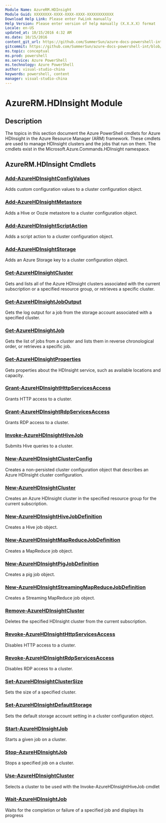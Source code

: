 ```yaml
---
Module Name: AzureRM.HDInsight
Module Guid: XXXXXXXX-XXXX-XXXX-XXXX-XXXXXXXXXXXX
Download Help Link: Please enter FwLink manually
Help Version: Please enter version of help manually (X.X.X.X) format
Locale: en-US
updated_at: 10/15/2016 4:32 AM
ms.date: 10/15/2016
content_git_url: https://github.com/SummerSun/azure-docs-powershell-int/blob/master/azureps-cmdlets-docs/ResourceManager/AzureRM.HDInsight/v0.9.8/CmdletMDs/AzureRM.HDInsight.md
gitcommit: https://github.com/SummerSun/azure-docs-powershell-int/blob/1bfd8e268acfc1799ad3f17c5a982578f54443cf/azureps-cmdlets-docs/ResourceManager/AzureRM.HDInsight/v0.9.8/CmdletMDs/AzureRM.HDInsight.md
ms.topic: conceptual
ms.prod: powershell
ms.service: Azure PowerShell
ms.technology: Azure PowerShell
author: visual-studio-china
keywords: powershell, content
manager: visual-studio-china
---
```


# AzureRM.HDInsight Module
## Description
The topics in this section document the Azure PowerShell cmdlets for Azure HDInsight in the Azure Resource Manager (ARM) framework. These cmdlets are used to manage HDInsight clusters and the jobs that run on them. The cmdlets exist in the Microsoft.Azure.Commands.HDInsight namespace.

## AzureRM.HDInsight Cmdlets
### [Add-AzureHDInsightConfigValues](Add-AzureHDInsightConfigValues.md)
Adds custom configuration values to a cluster configuration object.


### [Add-AzureHDInsightMetastore](Add-AzureHDInsightMetastore.md)
Adds a Hive or Oozie metastore to a cluster configuration object.


### [Add-AzureHDInsightScriptAction](Add-AzureHDInsightScriptAction.md)
Adds a script action to a cluster configuration object.


### [Add-AzureHDInsightStorage](Add-AzureHDInsightStorage.md)
Adds an Azure Storage key to a cluster configuration object.


### [Get-AzureHDInsightCluster](Get-AzureHDInsightCluster.md)
Gets and lists all of the Azure HDInsight clusters associated with the current subscription or a specified resource group, or retrieves a specific cluster.


### [Get-AzureHDInsightJobOutput](Get-AzureHDInsightJobOutput.md)
Gets the log output for a job from the storage account associated with a specified cluster.


### [Get-AzureHDInsightJob](Get-AzureHDInsightJob.md)
Gets the list of jobs from a cluster and lists them in reverse chronological order, or retrieves a specific job.


### [Get-AzureHDInsightProperties](Get-AzureHDInsightProperties.md)
Gets properties about the HDInsight service, such as available locations and capacity.


### [Grant-AzureHDInsightHttpServicesAccess](Grant-AzureHDInsightHttpServicesAccess.md)
Grants HTTP access to a cluster.


### [Grant-AzureHDInsightRdpServicesAccess](Grant-AzureHDInsightRdpServicesAccess.md)
Grants RDP access to a cluster.


### [Invoke-AzureHDInsightHiveJob](Invoke-AzureHDInsightHiveJob.md)
Submits Hive queries to a cluster.


### [New-AzureHDInsightClusterConfig](New-AzureHDInsightClusterConfig.md)
Creates a non-persisted cluster configuration object that describes an Azure HDInsight cluster configuration.


### [New-AzureHDInsightCluster](New-AzureHDInsightCluster.md)
Creates an Azure HDInsight cluster in the specified resource group for the current subscription.


### [New-AzureHDInsightHiveJobDefinition](New-AzureHDInsightHiveJobDefinition.md)
Creates a Hive job object.


### [New-AzureHDInsightMapReduceJobDefinition](New-AzureHDInsightMapReduceJobDefinition.md)
Creates a MapReduce job object.


### [New-AzureHDInsightPigJobDefinition](New-AzureHDInsightPigJobDefinition.md)
Creates a pig job object.


### [New-AzureHDInsightStreamingMapReduceJobDefinition](New-AzureHDInsightStreamingMapReduceJobDefinition.md)
Creates a Streaming MapReduce job object.


### [Remove-AzureHDInsightCluster](Remove-AzureHDInsightCluster.md)
Deletes the specified HDInsight cluster from the current subscription.


### [Revoke-AzureHDInsightHttpServicesAccess](Revoke-AzureHDInsightHttpServicesAccess.md)
Disables HTTP access to a cluster.


### [Revoke-AzureHDInsightRdpServicesAccess](Revoke-AzureHDInsightRdpServicesAccess.md)
Disables RDP access to a cluster.


### [Set-AzureHDInsightClusterSize](Set-AzureHDInsightClusterSize.md)
Sets the size of a specified cluster.


### [Set-AzureHDInsightDefaultStorage](Set-AzureHDInsightDefaultStorage.md)
Sets the default storage account setting in a cluster configuration object.


### [Start-AzureHDInsightJob](Start-AzureHDInsightJob.md)
Starts a given job on a cluster.


### [Stop-AzureHDInsightJob](Stop-AzureHDInsightJob.md)
Stops a specified job on a cluster.


### [Use-AzureHDInsightCluster](Use-AzureHDInsightCluster.md)
Selects a cluster to be used with the Invoke-AzureHDInsightHiveJob cmdlet


### [Wait-AzureHDInsightJob](Wait-AzureHDInsightJob.md)
Waits for the completion or failure of a specified job and displays its progress



